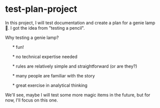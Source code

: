 # test-plan-project

In this project, I will test documentation and create a plan for a genie lamp 🧞. I got the idea from "testing a pencil".

Why testing a genie lamp?
<ul>* fun!</ul>
<ul>* no technical expertise needed</ul>
<ul>* rules are relatively simple and straightforward (or are they?)</ul>
<ul>* many people are familiar with the story</ul>
<ul>* great exercise in analytical thinking</ul>

We'll see, maybe I will test some more magic items in the future, but for now, I'll focus on this one.
